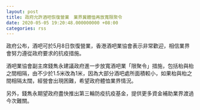 ```yaml
---
layout: post
title: 政府允許酒吧恢復營業　業界冀體恤再放寬限聚令
date: 2020-05-05 19:20:48.000000000 +08:00
categories: rss
---
```


政府公布，酒吧可於5月8日恢復營業，香港酒吧業協會表示非常歡迎，相信業界會努力遵從政府要求的抗疫措施。

酒吧業協會副主席錢雋永建議政府進一步放寬酒吧業「限聚令」措施，包括枱與枱之間相隔，由不少於1.5米改為1米，因為大部分酒吧處所面積較小，如果枱與枱之間相隔太闊，經營會出現困難，希望政府體恤業界情況。

另外，錢雋永期望政府盡快推出第三輪防疫抗疫基金，提供更多資金補助業界渡過今次難關。
